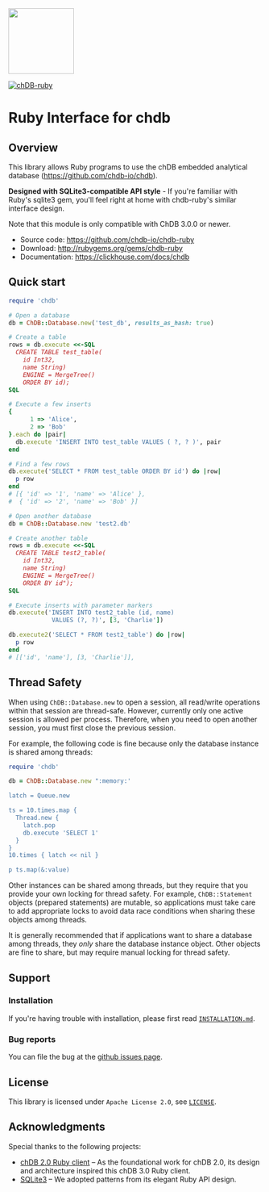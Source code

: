 <a href="https://chdb.io" target="_blank">
  <img src="https://avatars.githubusercontent.com/u/132536224" width=130 />
</a>

[![chDB-ruby](https://github.com/chdb-io/chdb-ruby/actions/workflows/chdb.yml/badge.svg)](https://github.com/chdb-io/chdb-ruby/actions/workflows/chdb.yml)

# Ruby Interface for chdb

## Overview

This library allows Ruby programs to use the chDB embedded analytical database (https://github.com/chdb-io/chdb).

**Designed with SQLite3-compatible API style** - If you're familiar with Ruby's sqlite3 gem, you'll feel right at home with chdb-ruby's similar interface design.

Note that this module is only compatible with ChDB 3.0.0 or newer.

* Source code: https://github.com/chdb-io/chdb-ruby
* Download: http://rubygems.org/gems/chdb-ruby
* Documentation: https://clickhouse.com/docs/chdb

## Quick start

``` ruby
require 'chdb'

# Open a database
db = ChDB::Database.new('test_db', results_as_hash: true)

# Create a table
rows = db.execute <<-SQL
  CREATE TABLE test_table(
    id Int32,
    name String)
    ENGINE = MergeTree()
    ORDER BY id);
SQL

# Execute a few inserts
{
      1 => 'Alice',
      2 => 'Bob'
}.each do |pair|
  db.execute 'INSERT INTO test_table VALUES ( ?, ? )', pair
end

# Find a few rows
db.execute('SELECT * FROM test_table ORDER BY id') do |row|
  p row
end
# [{ 'id' => '1', 'name' => 'Alice' },
#  { 'id' => '2', 'name' => 'Bob' }]

# Open another database
db = ChDB::Database.new 'test2.db'

# Create another table
rows = db.execute <<-SQL
  CREATE TABLE test2_table(
    id Int32,
    name String)
    ENGINE = MergeTree()
    ORDER BY id");
SQL

# Execute inserts with parameter markers
db.execute('INSERT INTO test2_table (id, name)
            VALUES (?, ?)', [3, 'Charlie'])

db.execute2('SELECT * FROM test2_table') do |row|
  p row
end
# [['id', 'name'], [3, 'Charlie']],
```

## Thread Safety

When using `ChDB::Database.new` to open a session, all read/write operations within that session are thread-safe. However, currently only one active session is allowed per process. Therefore, when you need to open another session, you must first close the previous session.

For example, the following code is fine because only the database
instance is shared among threads:

```ruby
require 'chdb'

db = ChDB::Database.new ":memory:'

latch = Queue.new

ts = 10.times.map {
  Thread.new {
    latch.pop
    db.execute 'SELECT 1'
  }
}
10.times { latch << nil }

p ts.map(&:value)
```

Other instances can be shared among threads, but they require that you provide
your own locking for thread safety.  For example, `ChDB::Statement` objects
(prepared statements) are mutable, so applications must take care to add
appropriate locks to avoid data race conditions when sharing these objects
among threads.

It is generally recommended that if applications want to share a database among
threads, they _only_ share the database instance object. Other objects are
fine to share, but may require manual locking for thread safety.

## Support

### Installation

If you're having trouble with installation, please first read [`INSTALLATION.md`](./INSTALLATION.md).

### Bug reports

You can file the bug at the [github issues page](https://github.com/chdb-io/chdb-ruby/issues).

## License

This library is licensed under `Apache License 2.0`, see [`LICENSE`](./LICENSE).

## Acknowledgments
Special thanks to the following projects:

* [chDB 2.0 Ruby client](https://github.com/g3ortega/chdb) – As the foundational work for chDB 2.0, its design and architecture inspired this chDB 3.0 Ruby client.
* [SQLite3](https://github.com/sparklemotion/sqlite3-ruby) – We adopted patterns from its elegant Ruby API design.
